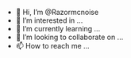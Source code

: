 - 👋 Hi, I’m @Razormcnoise
- 👀 I’m interested in ...
- 🌱 I’m currently learning ...
- 💞️ I’m looking to collaborate on ...
- 📫 How to reach me ...

<!---
Razormcnoise/Razormcnoise is a ✨ special ✨ repository because its `README.md` (this file) appears on your GitHub profile.
You can click the Preview link to take a look at your changes.
--->
